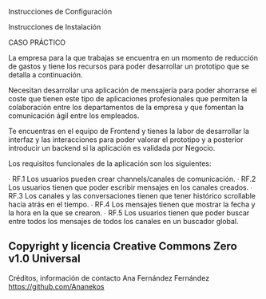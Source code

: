 Instrucciones de Configuración

Instrucciones de Instalación

CASO PRÁCTICO

La empresa para la que trabajas se encuentra en un momento de
reducción de gastos y tiene los recursos para poder desarrollar
un prototipo que se detalla a continuación.

Necesitan desarrollar una aplicación de mensajería para poder
ahorrarse el coste que tienen este tipo de aplicaciones
profesionales que permiten la colaboración entre los
departamentos de la empresa y que fomentan la comunicación
ágil entre los empleados.

Te encuentras en el equipo de Frontend y tienes la labor de
desarrollar la interfaz y las interacciones para poder valorar el
prototipo y a posterior introducir un backend si la aplicación es
validada por Negocio.

Los requisitos funcionales de la aplicación son los siguientes:

∙ RF.1 Los usuarios pueden crear channels/canales de comunicación.
∙ RF.2 Los usuarios tienen que poder escribir mensajes en los canales creados.
∙ RF.3 Los canales y las conversaciones tienen que tener histórico scrollable hacia atrás en el
tiempo.
∙ RF.4 Los mensajes tienen que mostrar la fecha y la hora en la que se crearon.
∙ RF.5 Los usuarios tienen que poder buscar entre todos los mensajes de todos los canales en
un buscador global.

Copyright y licencia
Creative Commons Zero v1.0 Universal
-
Créditos, información de contacto
Ana Fernández Fernández
https://github.com/Ananekos
